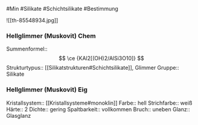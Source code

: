 #Min #Silikate #Schichtsilikate #Bestimmung

![[th-85548934.jpg]]

### Hellglimmer (Muskovit) Chem

Summenformel:: $$ \ce {KAl2[(OH)2/AlSi3O10]} $$
Strukturtypus:: [[Silikatstrukturen#Schichtsilikate]], Glimmer
Gruppe:: Silikate
<!--ID: 1705934302891-->


### Hellglimmer (Muskovit) Eig

Kristallsystem:: [[Kristallsysteme#monoklin]]
Farbe:: hell
Strichfarbe:: weiß
Härte:: 2
Dichte:: gering
Spaltbarkeit:: vollkommen
Bruch:: uneben
Glanz:: Glasglanz
<!--ID: 1705934302896-->
